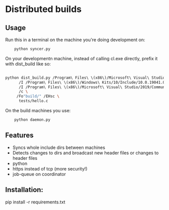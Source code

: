# Distributed builds

## Usage

Run this in a terminal on the machine you're doing development on:

```bash
    python syncer.py
```

On your developmentn machine, instead of calling cl.exe directly, prefix it with dist_build like so:

```bash
    
python dist_build.py /Program\ Files\ \(x86\)/Microsoft\ Visual\ Studio/2019/Community/VC/Tools/MSVC/14.29.30037/bin/Hostx64/x64/cl.exe \
      /I /Program\ Files\ \(x86\)/Windows\ Kits/10/Include/10.0.19041.0/ucrt \
      /I /Program\ Files\ \(x86\)/Microsoft\ Visual\ Studio/2019/Community/VC/Tools/MSVC/14.29.30037/include \
      /c \
     /Fo"build/" /EHsc \
      tests/hello.c
```

On the build machines you use:

```bash
    python daemon.py 
```



## Features

- Syncs whole include dirs between machines
- Detects changes to dirs and broadcast new header files or changes to header files
- python
- https instead of tcp (more security!)
- job-queue on coordinator

## Installation:

pip install -r requirements.txt 

